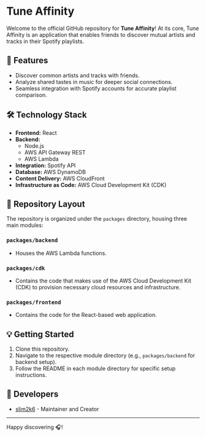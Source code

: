 # Tune Affinity

Welcome to the official GitHub repository for **Tune Affinity**! At its core, Tune Affinity is an application that enables friends to discover mutual artists and tracks in their Spotify playlists.

## 🎵 Features

- Discover common artists and tracks with friends.
- Analyze shared tastes in music for deeper social connections.
- Seamless integration with Spotify accounts for accurate playlist comparison.

## 🛠 Technology Stack

- **Frontend:** React
- **Backend:** 
  - Node.js
  - AWS API Gateway REST
  - AWS Lambda
- **Integration:** Spotify API
- **Database:** AWS DynamoDB
- **Content Delivery:** AWS CloudFront
- **Infrastructure as Code:** AWS Cloud Development Kit (CDK)

## 📂 Repository Layout

The repository is organized under the `packages` directory, housing three main modules:

### `packages/backend`

- Houses the AWS Lambda functions.

### `packages/cdk`

- Contains the code that makes use of the AWS Cloud Development Kit (CDK) to provision necessary cloud resources and infrastructure.

### `packages/frontend`

- Contains the code for the React-based web application.

## 💡 Getting Started

1. Clone this repository.
2. Navigate to the respective module directory (e.g., `packages/backend` for backend setup).
3. Follow the README in each module directory for specific setup instructions.

## 🤖 Developers

- [slim2k6](https://github.com/slim2k6) - Maintainer and Creator

---

Happy discovering 🎧!
